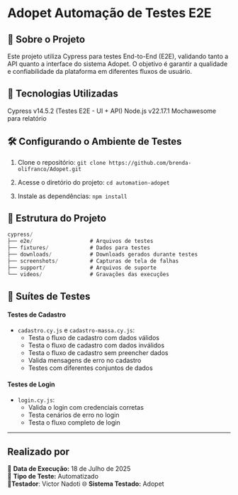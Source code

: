 # Adopet Automação de Testes E2E

## 📌 Sobre o Projeto

Este projeto utiliza Cypress para testes End-to-End (E2E), validando tanto a API quanto a interface do sistema Adopet. O objetivo é garantir a qualidade e confiabilidade da plataforma em diferentes fluxos de usuário.

## 🚀 Tecnologias Utilizadas

Cypress v14.5.2 (Testes E2E - UI + API)
Node.js v22.17.1
Mochawesome para relatório

## 🛠 Configurando o Ambiente de Testes

1. Clone o repositório:
   `git clone https://github.com/brenda-olifranco/Adopet.git`

2. Acesse o diretório do projeto:
   `cd automation-adopet`

3. Instale as dependências:
   `npm install`

## 📁 Estrutura do Projeto

```javascript
cypress/
├── e2e/                  # Arquivos de testes
├── fixtures/             # Dados para testes
├── downloads/            # Downloads gerados durante testes
├── screenshots/          # Capturas de tela de falhas
├── support/              # Arquivos de suporte
└── videos/               # Gravações das execuções
```

## 🧪 Suítes de Testes

#### Testes de Cadastro

- `cadastro.cy.js` e `cadastro-massa.cy.js`:
  - Testa o fluxo de cadastro com dados válidos
  - Testa o fluxo de cadastro com dados inválidos
  - Testa o fluxo de cadastro sem preencher dados
  - Valida mensagens de erro no cadastro
  - Testes com diferentes conjuntos de dados

#### Testes de Login

- `login.cy.js`: 
   - Valida o login com credenciais corretas
   - Testa cenários de erro no login
   - Testa o fluxo completo de login

___ 

##  Realizado por
📅 **Data de Execução:** 18 de Julho de 2025  
🧪 **Tipo de Teste:** Automatizado  
👤**Testador**: Victor Nadoti
🌐 **Sistema Testado:** Adopet